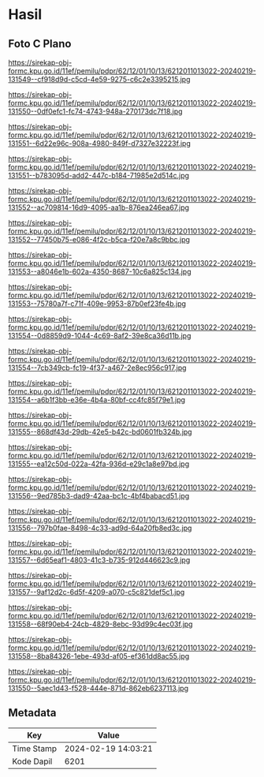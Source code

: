 # Hasil

## Foto C Plano

https://sirekap-obj-formc.kpu.go.id/11ef/pemilu/pdpr/62/12/01/10/13/6212011013022-20240219-131549--cf918d9d-c5cd-4e59-9275-c6c2e3395215.jpg

https://sirekap-obj-formc.kpu.go.id/11ef/pemilu/pdpr/62/12/01/10/13/6212011013022-20240219-131550--0df0efc1-fc74-4743-948a-270173dc7f18.jpg

https://sirekap-obj-formc.kpu.go.id/11ef/pemilu/pdpr/62/12/01/10/13/6212011013022-20240219-131551--6d22e96c-908a-4980-849f-d7327e32223f.jpg

https://sirekap-obj-formc.kpu.go.id/11ef/pemilu/pdpr/62/12/01/10/13/6212011013022-20240219-131551--b783095d-add2-447c-b184-71985e2d514c.jpg

https://sirekap-obj-formc.kpu.go.id/11ef/pemilu/pdpr/62/12/01/10/13/6212011013022-20240219-131552--ac709814-16d9-4095-aa1b-876ea246ea67.jpg

https://sirekap-obj-formc.kpu.go.id/11ef/pemilu/pdpr/62/12/01/10/13/6212011013022-20240219-131552--77450b75-e086-4f2c-b5ca-f20e7a8c9bbc.jpg

https://sirekap-obj-formc.kpu.go.id/11ef/pemilu/pdpr/62/12/01/10/13/6212011013022-20240219-131553--a8046e1b-602a-4350-8687-10c6a825c134.jpg

https://sirekap-obj-formc.kpu.go.id/11ef/pemilu/pdpr/62/12/01/10/13/6212011013022-20240219-131553--75780a7f-c71f-409e-9953-87b0ef23fe4b.jpg

https://sirekap-obj-formc.kpu.go.id/11ef/pemilu/pdpr/62/12/01/10/13/6212011013022-20240219-131554--0d8859d9-1044-4c69-8af2-39e8ca36d11b.jpg

https://sirekap-obj-formc.kpu.go.id/11ef/pemilu/pdpr/62/12/01/10/13/6212011013022-20240219-131554--7cb349cb-fc19-4f37-a467-2e8ec956c917.jpg

https://sirekap-obj-formc.kpu.go.id/11ef/pemilu/pdpr/62/12/01/10/13/6212011013022-20240219-131554--a6b1f3bb-e36e-4b4a-80bf-cc4fc85f79e1.jpg

https://sirekap-obj-formc.kpu.go.id/11ef/pemilu/pdpr/62/12/01/10/13/6212011013022-20240219-131555--868df43d-29db-42e5-b42c-bd0601fb324b.jpg

https://sirekap-obj-formc.kpu.go.id/11ef/pemilu/pdpr/62/12/01/10/13/6212011013022-20240219-131555--ea12c50d-022a-42fa-936d-e29c1a8e97bd.jpg

https://sirekap-obj-formc.kpu.go.id/11ef/pemilu/pdpr/62/12/01/10/13/6212011013022-20240219-131556--9ed785b3-dad9-42aa-bc1c-4bf4babacd51.jpg

https://sirekap-obj-formc.kpu.go.id/11ef/pemilu/pdpr/62/12/01/10/13/6212011013022-20240219-131556--797b0fae-8498-4c33-ad9d-64a20fb8ed3c.jpg

https://sirekap-obj-formc.kpu.go.id/11ef/pemilu/pdpr/62/12/01/10/13/6212011013022-20240219-131557--6d65eaf1-4803-41c3-b735-912d446623c9.jpg

https://sirekap-obj-formc.kpu.go.id/11ef/pemilu/pdpr/62/12/01/10/13/6212011013022-20240219-131557--9af12d2c-6d5f-4209-a070-c5c821def5c1.jpg

https://sirekap-obj-formc.kpu.go.id/11ef/pemilu/pdpr/62/12/01/10/13/6212011013022-20240219-131558--68f90eb4-24cb-4829-8ebc-93d99c4ec03f.jpg

https://sirekap-obj-formc.kpu.go.id/11ef/pemilu/pdpr/62/12/01/10/13/6212011013022-20240219-131558--8ba84326-1ebe-493d-af05-ef361dd8ac55.jpg

https://sirekap-obj-formc.kpu.go.id/11ef/pemilu/pdpr/62/12/01/10/13/6212011013022-20240219-131550--5aec1d43-f528-444e-871d-862eb6237113.jpg


## Metadata

| Key        | Value               |
| ---------- | ------------------- |
| Time Stamp | 2024-02-19 14:03:21 |
| Kode Dapil | 6201                |



